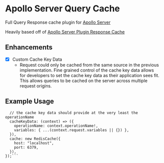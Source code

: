 # Apollo Server Query Cache

Full Query Response cache plugin for [Apollo Server](https://github.com/apollographql/apollo-server)

Heavily based off of [Apollo Server Plugin Response Cache](https://github.com/apollographql/apollo-server/tree/main/packages/apollo-server-plugin-response-cache)

## Enhancements

- [x] Custom Cache Key Data
  - Request could only be cached from the same source in the previous implementation. Fine grained control of the cache key data allows for developers to set the cache key data as their application sees fit. This allows queries to be cached on the server across multiple request origins.
  
## Example Usage

```const queryResponseCachePlugin = QueryResponseCachePlugin({
  // the cache key data should provide at the very least the operationName
  cacheKeyData: (context) => ({
    operationName: context.operationName!,
    variables: { ...(context.request.variables || {}) },
  }),
  cache: new RedisCache({
    host: "localhost",
    port: 6379,
  }),
});```



